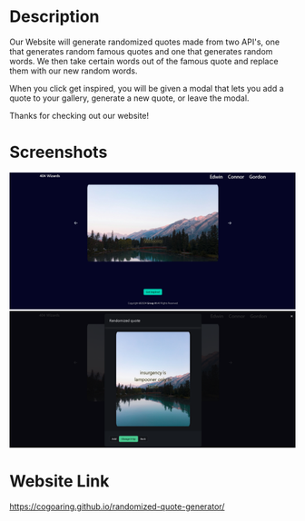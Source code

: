 # Description

Our Website will generate randomized quotes made from two API's, one that generates random famous quotes and one that generates random
words. We then take certain words out of the famous quote and replace them with our new random words. 

When you click get inspired, you will be given a modal that lets you add a quote to your gallery, generate a new quote, or leave the modal.

Thanks for checking out our website!

# Screenshots

![Alt text](./assets/images/screenshot1.png "homepage")
![Alt text](./assets/images/screenshot2.png "modal")

# Website Link

https://cogoaring.github.io/randomized-quote-generator/